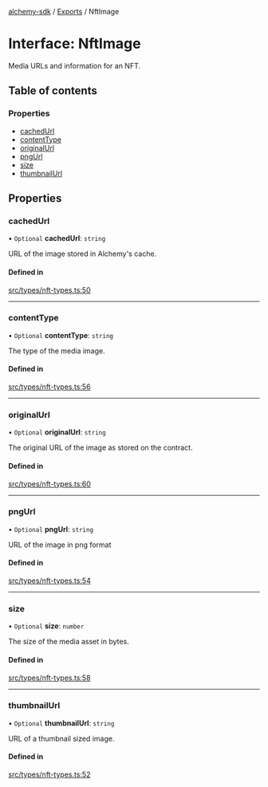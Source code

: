 [alchemy-sdk](../README.md) / [Exports](../modules.md) / NftImage

# Interface: NftImage

Media URLs and information for an NFT.

## Table of contents

### Properties

- [cachedUrl](NftImage.md#cachedurl)
- [contentType](NftImage.md#contenttype)
- [originalUrl](NftImage.md#originalurl)
- [pngUrl](NftImage.md#pngurl)
- [size](NftImage.md#size)
- [thumbnailUrl](NftImage.md#thumbnailurl)

## Properties

### cachedUrl

• `Optional` **cachedUrl**: `string`

URL of the image stored in Alchemy's cache.

#### Defined in

[src/types/nft-types.ts:50](https://github.com/alchemyplatform/alchemy-sdk-js/blob/ae0aa3f0/src/types/nft-types.ts#L50)

___

### contentType

• `Optional` **contentType**: `string`

The type of the media image.

#### Defined in

[src/types/nft-types.ts:56](https://github.com/alchemyplatform/alchemy-sdk-js/blob/ae0aa3f0/src/types/nft-types.ts#L56)

___

### originalUrl

• `Optional` **originalUrl**: `string`

The original URL of the image as stored on the contract.

#### Defined in

[src/types/nft-types.ts:60](https://github.com/alchemyplatform/alchemy-sdk-js/blob/ae0aa3f0/src/types/nft-types.ts#L60)

___

### pngUrl

• `Optional` **pngUrl**: `string`

URL of the image in png format

#### Defined in

[src/types/nft-types.ts:54](https://github.com/alchemyplatform/alchemy-sdk-js/blob/ae0aa3f0/src/types/nft-types.ts#L54)

___

### size

• `Optional` **size**: `number`

The size of the media asset in bytes.

#### Defined in

[src/types/nft-types.ts:58](https://github.com/alchemyplatform/alchemy-sdk-js/blob/ae0aa3f0/src/types/nft-types.ts#L58)

___

### thumbnailUrl

• `Optional` **thumbnailUrl**: `string`

URL of a thumbnail sized image.

#### Defined in

[src/types/nft-types.ts:52](https://github.com/alchemyplatform/alchemy-sdk-js/blob/ae0aa3f0/src/types/nft-types.ts#L52)
